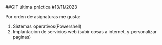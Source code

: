 ##GIT última práctica
#13/11/2023

Por orden de asignaturas me gusta:

1. Sistemas operativos(Powershell)
2. Implantacion de servicios web (subir cosas a internet, y personalizar paginas)

